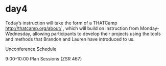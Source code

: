 # day4
Today’s instruction will take the form of a THATCamp <a> http://thatcamp.org/about/ </a>, which will build on instruction from Monday-Wednesday, allowing participants to develop their projects using the tools and methods that Brandon and Lauren have introduced to us.

Unconference Schedule

9:00-10:00 Plan Sessions (ZSR 467)
